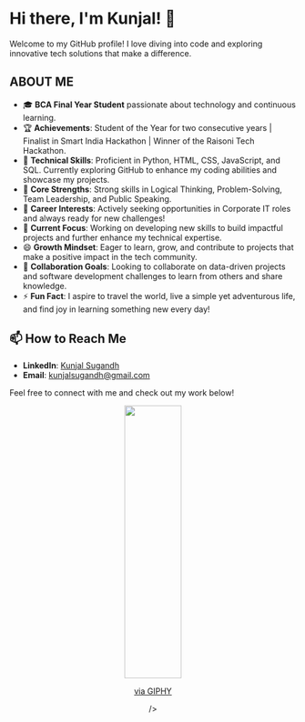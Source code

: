 # Hi there, I'm Kunjal! 👋 

Welcome to my GitHub profile! I love diving into code and exploring innovative tech solutions that make a difference.

## ABOUT ME
- 🎓 **BCA Final Year Student** passionate about technology and continuous learning.
- 🏆 **Achievements**: Student of the Year for two consecutive years | Finalist in Smart India Hackathon | Winner of the Raisoni Tech Hackathon.
- 🎯 **Technical Skills**: Proficient in Python, HTML, CSS, JavaScript, and SQL. Currently exploring GitHub to enhance my coding abilities and showcase my projects.
- 🌱 **Core Strengths**: Strong skills in Logical Thinking, Problem-Solving, Team Leadership, and Public Speaking.
- 💼 **Career Interests**: Actively seeking opportunities in Corporate IT roles and always ready for new challenges!
- 🔭 **Current Focus**: Working on developing new skills to build impactful projects and further enhance my technical expertise.
- 😄 **Growth Mindset**: Eager to learn, grow, and contribute to projects that make a positive impact in the tech community.
- 👯 **Collaboration Goals**: Looking to collaborate on data-driven projects and software development challenges to learn from others and share knowledge.
- ⚡ **Fun Fact**: I aspire to travel the world, live a simple yet adventurous life, and find joy in learning something new every day!

## 📫 How to Reach Me
- **LinkedIn**: [Kunjal Sugandh](https://www.linkedin.com/in/kunjal-sugandh-bbb139262)  
- **Email**: [kunjalsugandh@gmail.com](mailto:kunjalsugandh@gmail.com)

Feel free to connect with me and check out my work below!

<div id="header" align="center">
  <img src="https://media.giphy.com/media/M9gbBd9nbDrOTu1Mqx/giphy.gif" width="100" <iframe src="https://giphy.com/embed/VPnfM9bmR0ZaQo3qtK" width="480" height="480" style="" frameBorder="0" class="giphy-embed" allowFullScreen></iframe><p><a href="https://giphy.com/stickers/ArkusNexus-palmar22-viajemind-thesandboxmind-VPnfM9bmR0ZaQo3qtK">via GIPHY</a></p> /> 
</div>





